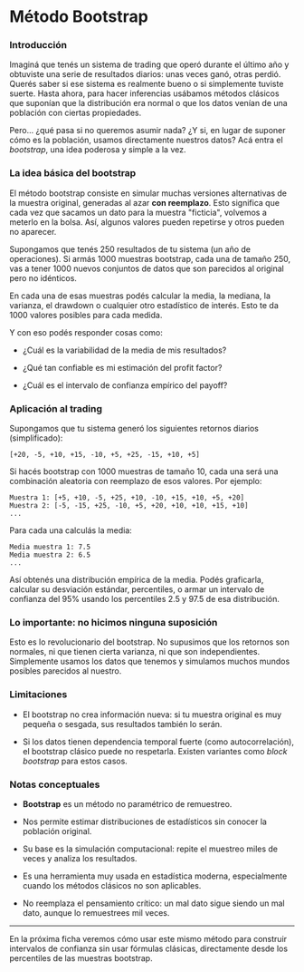 # Método Bootstrap

### Introducción

Imaginá que tenés un sistema de trading que operó durante el último año y obtuviste una serie de resultados diarios: unas veces ganó, otras perdió. Querés saber si ese sistema es realmente bueno o si simplemente tuviste suerte. Hasta ahora, para hacer inferencias usábamos métodos clásicos que suponían que la distribución era normal o que los datos venían de una población con ciertas propiedades.

Pero... ¿qué pasa si no queremos asumir nada? ¿Y si, en lugar de suponer cómo es la población, usamos directamente nuestros datos? Acá entra el _bootstrap_, una idea poderosa y simple a la vez.

### La idea básica del bootstrap

El método bootstrap consiste en simular muchas versiones alternativas de la muestra original, generadas al azar **con reemplazo**. Esto significa que cada vez que sacamos un dato para la muestra "ficticia", volvemos a meterlo en la bolsa. Así, algunos valores pueden repetirse y otros pueden no aparecer.

Supongamos que tenés 250 resultados de tu sistema (un año de operaciones). Si armás 1000 muestras bootstrap, cada una de tamaño 250, vas a tener 1000 nuevos conjuntos de datos que son parecidos al original pero no idénticos.

En cada una de esas muestras podés calcular la media, la mediana, la varianza, el drawdown o cualquier otro estadístico de interés. Esto te da 1000 valores posibles para cada medida.

Y con eso podés responder cosas como:

* ¿Cuál es la variabilidad de la media de mis resultados?

* ¿Qué tan confiable es mi estimación del profit factor?

* ¿Cuál es el intervalo de confianza empírico del payoff?

### Aplicación al trading

Supongamos que tu sistema generó los siguientes retornos diarios (simplificado):

```
[+20, -5, +10, +15, -10, +5, +25, -15, +10, +5]
```

Si hacés bootstrap con 1000 muestras de tamaño 10, cada una será una combinación aleatoria con reemplazo de esos valores. Por ejemplo:

```
Muestra 1: [+5, +10, -5, +25, +10, -10, +15, +10, +5, +20]
Muestra 2: [-5, -15, +25, -10, +5, +20, +10, +10, +15, +10]
...
```

Para cada una calculás la media:

```
Media muestra 1: 7.5
Media muestra 2: 6.5
...
```

Así obtenés una distribución empírica de la media. Podés graficarla, calcular su desviación estándar, percentiles, o armar un intervalo de confianza del 95% usando los percentiles 2.5 y 97.5 de esa distribución.

### Lo importante: no hicimos ninguna suposición

Esto es lo revolucionario del bootstrap. No supusimos que los retornos son normales, ni que tienen cierta varianza, ni que son independientes. Simplemente usamos los datos que tenemos y simulamos muchos mundos posibles parecidos al nuestro.

### Limitaciones

* El bootstrap no crea información nueva: si tu muestra original es muy pequeña o sesgada, sus resultados también lo serán.

* Si los datos tienen dependencia temporal fuerte (como autocorrelación), el bootstrap clásico puede no respetarla. Existen variantes como _block bootstrap_ para estos casos.

### Notas conceptuales

* **Bootstrap** es un método no paramétrico de remuestreo.

* Nos permite estimar distribuciones de estadísticos sin conocer la población original.

* Su base es la simulación computacional: repite el muestreo miles de veces y analiza los resultados.

* Es una herramienta muy usada en estadística moderna, especialmente cuando los métodos clásicos no son aplicables.

* No reemplaza el pensamiento crítico: un mal dato sigue siendo un mal dato, aunque lo remuestrees mil veces.

***

En la próxima ficha veremos cómo usar este mismo método para construir intervalos de confianza sin usar fórmulas clásicas, directamente desde los percentiles de las muestras bootstrap.
